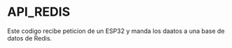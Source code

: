 # API_REDIS
Este codigo recibe peticion de un ESP32 y manda los daatos a una base de datos de Redis.
